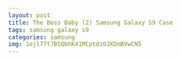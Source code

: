 ```yaml
---
layout: post
title: The Boss Baby (2) Samsung Galaxy S9 Case
tags: samsung galaxy s9
categories: samsung
img: 1ejl77t7B5QbhK41MCptdzOJKDmBVwCN5
---
```

